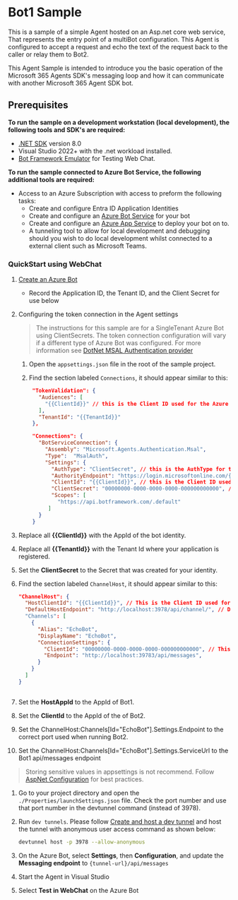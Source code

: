 ﻿# Bot1 Sample

This is a sample of a simple Agent hosted on an Asp.net core web service, That represents the entry point of a multiBot configuration.  This Agent is configured to accept a request and echo the text of the request back to the caller or relay them to Bot2.

This Agent Sample is intended to introduce you the basic operation of the Microsoft 365 Agents SDK's messaging loop and how it can communicate with another Microsoft 365 Agent SDK bot.

## Prerequisites

**To run the sample on a development workstation (local development), the following tools and SDK's are required:**

- [.NET SDK](https://dotnet.microsoft.com/download) version 8.0
- Visual Studio 2022+ with the .net workload installed.
- [Bot Framework Emulator](https://github.com/Microsoft/BotFramework-Emulator/releases) for Testing Web Chat.

**To run the sample connected to Azure Bot Service, the following additional tools are required:**

- Access to an Azure Subscription with access to preform the following tasks:
    - Create and configure Entra ID Application Identities
    - Create and configure an [Azure Bot Service](https://aka.ms/AgentsSDK-CreateBot) for your bot
    - Create and configure an [Azure App Service](https://learn.microsoft.com/azure/app-service/) to deploy your bot on to.
    - A tunneling tool to allow for local development and debugging should you wish to do local development whilst connected to a external client such as Microsoft Teams.

### QuickStart using WebChat

1. [Create an Azure Bot](https://aka.ms/AgentsSDK-CreateBot)
   - Record the Application ID, the Tenant ID, and the Client Secret for use below

1. Configuring the token connection in the Agent settings
   > The instructions for this sample are for a SingleTenant Azure Bot using ClientSecrets.  The token connection configuration will vary if a different type of Azure Bot was configured.  For more information see [DotNet MSAL Authentication provider](https://aka.ms/AgentsSDK-DotNetMSALAuth)

   1. Open the `appsettings.json` file in the root of the sample project.

   1. Find the section labeled `Connections`,  it should appear similar to this:
      ```json
       "TokenValidation": {
         "Audiences": [
           "{{ClientId}}" // this is the Client ID used for the Azure Bot
         ],
         "TenantId": "{{TenantId}}"
       },

       "Connections": {
         "BotServiceConnection": {
           "Assembly": "Microsoft.Agents.Authentication.Msal",
           "Type":  "MsalAuth",
           "Settings": {
             "AuthType": "ClientSecret", // this is the AuthType for the connection, valid values can be found in Microsoft.Agents.Authentication.Msal.Model.AuthTypes.  The default is ClientSecret.
             "AuthorityEndpoint": "https://login.microsoftonline.com/{{TenantId}}",
             "ClientId": "{{ClientId}}", // this is the Client ID used for the connection.
             "ClientSecret": "00000000-0000-0000-0000-000000000000", // this is the Client Secret used for the connection.
             "Scopes": [
               "https://api.botframework.com/.default"
            ]
         }
       }
      ```
    
1. Replace all **{{ClientId}}** with the AppId of the bot identity.
1. Replace all **{{TenantId}}** with the Tenant Id where your application is registered.
1. Set the **ClientSecret** to the Secret that was created for your identity.

1. Find the section labeled `ChannelHost`, it should appear similar to this:

   ```json
   "ChannelHost": {
     "HostClientId": "{{ClientId}}", // This is the Client ID used for the remote bot to call you back with.,
     "DefaultHostEndpoint": "http://localhost:3978/api/channel/", // Default host serviceUrl.  Channel can override this via Channel:ConnectionSettings:ServiceUrl
     "Channels": [
       {
         "Alias": "EchoBot",
         "DisplayName": "EchoBot",
         "ConnectionSettings": {
           "ClientId": "00000000-0000-0000-0000-000000000000", // This is the Client ID of the other agent.
           "Endpoint": "http://localhost:39783/api/messages",
         }
       }
     ]
   }
 
1. Set the **HostAppId** to the AppId of Bot1.
1. Set the **ClientId** to the AppId of the of Bot2.
1. Set the ChannelHost:Channels[Id="EchoBot"].Settings.Endpoint to the correct port used when running Bot2.
1. Set the ChannelHost:Channels[Id="EchoBot"].Settings.ServiceUrl to the Bot1 api/messages endpoint

> Storing sensitive values in appsettings is not recommend.  Follow [AspNet Configuration](https://learn.microsoft.com/en-us/aspnet/core/fundamentals/configuration/?view=aspnetcore-9.0) for best practices.

1. Go to your project directory and open the `./Properties/launchSettings.json` file. Check the port number and use that port number in the devtunnel command (instead of 3978).    

1. Run `dev tunnels`. Please follow [Create and host a dev tunnel](https://learn.microsoft.com/en-us/azure/developer/dev-tunnels/get-started?tabs=windows) and host the tunnel with anonymous user access command as shown below:
   ```bash
   devtunnel host -p 3978 --allow-anonymous
   ```

1. On the Azure Bot, select **Settings**, then **Configuration**, and update the **Messaging endpoint** to `{tunnel-url}/api/messages`

1. Start the Agent in Visual Studio

1. Select **Test in WebChat** on the Azure Bot
